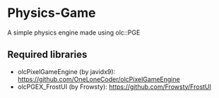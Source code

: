 # Physics-Game
A simple physics engine made using olc::PGE

## Required libraries
- olcPixelGameEngine (by javidx9): https://github.com/OneLoneCoder/olcPixelGameEngine
- olcPGEX_FrostUI (by Frowsty): https://github.com/Frowsty/FrostUI
